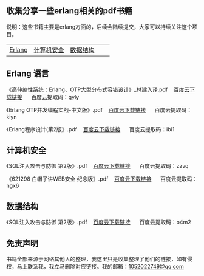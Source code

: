 ## 收集分享一些erlang相关的pdf书籍

说明：这些书籍主要是erlang方面的，后续会陆续提交，大家可以持续关注这个项目。

|   |    |    |    |     |
| ------------ | ------------ | ------------ | ------------ | ------------ |
|[Erlang](https://github.com/jasonzhu777/erlangpdf#Erlang-语言)  | [计算机安全](https://github.com/jasonzhu777/erlangpdf#计算机安全)| [数据结构](https://github.com/jasonzhu777/erlangpdf#数据结构)| |

## Erlang 语言

《高伸缩性系统：Erlang、OTP大型分布式容错设计》_林建入译.pdf&nbsp;&nbsp;&nbsp;&nbsp;[百度云下载链接](https://pan.baidu.com/s/1Utx22Sj-d0Xje3CU9w-ZYw)&nbsp;&nbsp;&nbsp;&nbsp;&nbsp;&nbsp;百度云提取码：gyly

《Erlang OTP并发编程实战-中文版》.pdf&nbsp;&nbsp;&nbsp;&nbsp;[百度云下载链接](https://pan.baidu.com/s/1OVc7anDdJdCHYggEU5Bwkg)&nbsp;&nbsp;&nbsp;&nbsp;&nbsp;&nbsp;百度云提取码：kiyn

《Erlang程序设计(第2版》.pdf&nbsp;&nbsp;&nbsp;&nbsp;[百度云下载链接](https://pan.baidu.com/s/1QCVl7du11ksM_94W22yunQ)&nbsp;&nbsp;&nbsp;&nbsp;&nbsp;&nbsp;百度云提取码：ibi1

## 计算机安全
《SQL注入攻击与防御 第2版》.pdf&nbsp;&nbsp;&nbsp;&nbsp;[百度云下载链接](https://pan.baidu.com/s/1A0bMtphGJweCw4JDC-kpLQ)&nbsp;&nbsp;&nbsp;&nbsp;&nbsp;&nbsp;百度云提取码：zzvq

《621298 白帽子讲WEB安全 纪念版》.pdf&nbsp;&nbsp;&nbsp;&nbsp;[百度云下载链接](https://pan.baidu.com/s/1eC93ObOj7SYDDNrZjEjQtg)&nbsp;&nbsp;&nbsp;&nbsp;&nbsp;&nbsp;百度云提取码：ngx6

## 数据结构
《SQL注入攻击与防御 第2版》.pdf&nbsp;&nbsp;&nbsp;&nbsp;[百度云下载链接](https://pan.baidu.com/s/1BWoH1MwU_uHc71GHIRU32A)&nbsp;&nbsp;&nbsp;&nbsp;&nbsp;&nbsp;百度云提取码：o4m2

## 免责声明

书籍全部来源于网络其他人的整理，我这里只是收集整理了他们的链接，如有侵权，马上联系我，我立马删除对应链接。我的邮箱：1052022749@qq.com
